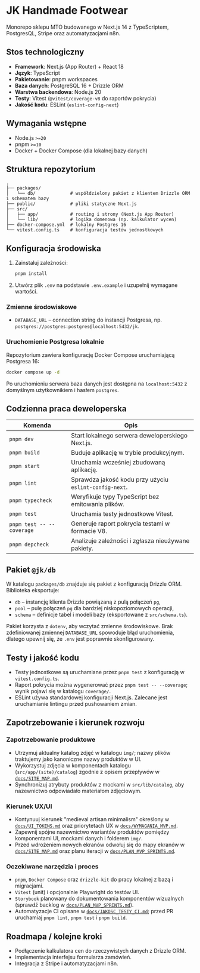 # JK Handmade Footwear

Monorepo sklepu MTO budowanego w Next.js 14 z TypeScriptem, PostgresQL, Stripe oraz automatyzacjami n8n.

## Stos technologiczny

- **Framework**: Next.js (App Router) + React 18
- **Język**: TypeScript
- **Pakietowanie**: pnpm workspaces
- **Baza danych**: PostgreSQL 16 + Drizzle ORM
- **Warstwa backendowa**: Node.js 20
- **Testy**: Vitest (`@vitest/coverage-v8` do raportów pokrycia)
- **Jakość kodu**: ESLint (`eslint-config-next`)

## Wymagania wstępne

- Node.js `>=20`
- pnpm `>=10`
- Docker + Docker Compose (dla lokalnej bazy danych)

## Struktura repozytorium

```
.
├── packages/
│   └── db/             # współdzielony pakiet z klientem Drizzle ORM i schematem bazy
├── public/             # pliki statyczne Next.js
├── src/
│   ├── app/            # routing i strony (Next.js App Router)
│   └── lib/            # logika domenowa (np. kalkulator wycen)
├── docker-compose.yml  # lokalny Postgres 16
└── vitest.config.ts    # konfiguracja testów jednostkowych
```

## Konfiguracja środowiska

1. Zainstaluj zależności:
   ```bash
   pnpm install
   ```
2. Utwórz plik `.env` na podstawie `.env.example` i uzupełnij wymagane wartości.

### Zmienne środowiskowe

- `DATABASE_URL` – connection string do instancji Postgresa, np. `postgres://postgres:postgres@localhost:5432/jk`.

### Uruchomienie Postgresa lokalnie

Repozytorium zawiera konfigurację Docker Compose uruchamiającą Postgresa 16:

```bash
docker compose up -d
```

Po uruchomieniu serwera baza danych jest dostępna na `localhost:5432` z domyślnym użytkownikiem i hasłem `postgres`.

## Codzienna praca deweloperska

| Komenda | Opis |
| --- | --- |
| `pnpm dev` | Start lokalnego serwera deweloperskiego Next.js. |
| `pnpm build` | Buduje aplikację w trybie produkcyjnym. |
| `pnpm start` | Uruchamia wcześniej zbudowaną aplikację. |
| `pnpm lint` | Sprawdza jakość kodu przy użyciu `eslint-config-next`. |
| `pnpm typecheck` | Weryfikuje typy TypeScript bez emitowania plików. |
| `pnpm test` | Uruchamia testy jednostkowe Vitest. |
| `pnpm test -- --coverage` | Generuje raport pokrycia testami w formacie V8. |
| `pnpm depcheck` | Analizuje zależności i zgłasza nieużywane pakiety. |

## Pakiet `@jk/db`

W katalogu `packages/db` znajduje się pakiet z konfiguracją Drizzle ORM. Biblioteka eksportuje:

- `db` – instancję klienta Drizzle powiązaną z pulą połączeń `pg`,
- `pool` – pulę połączeń `pg` dla bardziej niskopoziomowych operacji,
- `schema` – definicje tabel i modeli bazy (eksportowane z `src/schema.ts`).

Pakiet korzysta z `dotenv`, aby wczytać zmienne środowiskowe. Brak zdefiniowanej zmiennej `DATABASE_URL` spowoduje błąd uruchomienia, dlatego upewnij się, że `.env` jest poprawnie skonfigurowany.

## Testy i jakość kodu

- Testy jednostkowe są uruchamiane przez `pnpm test` z konfiguracją w `vitest.config.ts`.
- Raport pokrycia można wygenerować przez `pnpm test -- --coverage`; wynik pojawi się w katalogu `coverage/`.
- ESLint używa standardowej konfiguracji Next.js. Zalecane jest uruchamianie lintingu przed pushowaniem zmian.

## Zapotrzebowanie i kierunek rozwoju

### Zapotrzebowanie produktowe

- Utrzymuj aktualny katalog zdjęć w katalogu `img/`; nazwy plików traktujemy jako kanoniczne nazwy produktów w UI.
- Wykorzystuj zdjęcia w komponentach katalogu (`src/app/(site)/catalog`) zgodnie z opisem przepływów w [`docs/SITE_MAP.md`](./docs/SITE_MAP.md).
- Synchronizuj atrybuty produktów z mockami w `src/lib/catalog`, aby nazewnictwo odpowiadało materiałom zdjęciowym.

### Kierunek UX/UI

- Kontynuuj kierunek "medieval artisan minimalism" określony w [`docs/UI_TOKENS.md`](./docs/UI_TOKENS.md) oraz priorytetach UX w [`docs/WYMAGANIA_MVP.md`](./docs/WYMAGANIA_MVP.md).
- Zapewnij spójne nazewnictwo wariantów produktów pomiędzy komponentami UI, mockami danych i folderem `img/`.
- Przed wdrożeniem nowych ekranów odwołuj się do mapy ekranów w [`docs/SITE_MAP.md`](./docs/SITE_MAP.md) oraz planu iteracji w [`docs/PLAN_MVP_SPRINTS.md`](./docs/PLAN_MVP_SPRINTS.md).

### Oczekiwane narzędzia i proces

- `pnpm`, `Docker Compose` oraz `drizzle-kit` do pracy lokalnej z bazą i migracjami.
- `Vitest` (unit) i opcjonalnie Playwright do testów UI.
- `Storybook` planowany do dokumentowania komponentów wizualnych (sprawdź backlog w [`docs/PLAN_MVP_SPRINTS.md`](./docs/PLAN_MVP_SPRINTS.md)).
- Automatyzacje CI opisane w [`docs/JAKOSC_TESTY_CI.md`](./docs/JAKOSC_TESTY_CI.md); przed PR uruchamiaj `pnpm lint`, `pnpm test` i `pnpm build`.

## Roadmapa / kolejne kroki

- Podłączenie kalkulatora cen do rzeczywistych danych z Drizzle ORM.
- Implementacja interfejsu formularza zamówień.
- Integracja z Stripe i automatyzacjami n8n.
